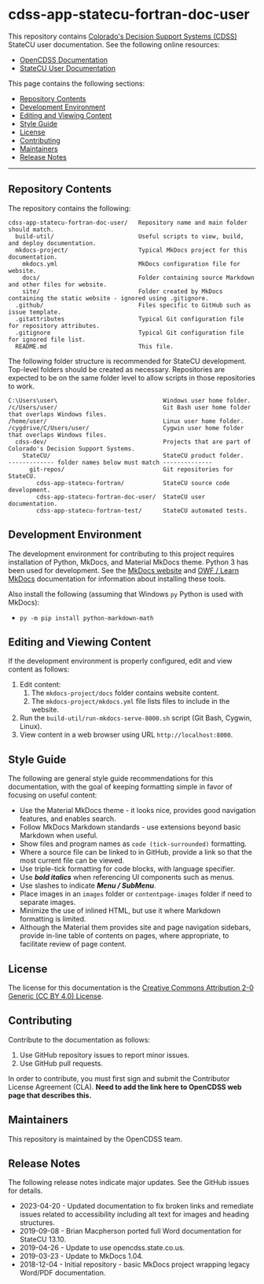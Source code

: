 # cdss-app-statecu-fortran-doc-user #

This repository contains [Colorado's Decision Support Systems (CDSS)](https://www.colorado.gov/cdss) StateCU user documentation.
See the following online resources:

*   [OpenCDSS Documentation](http://opencdss.state.co.us/opencdss/)
*   [StateCU User Documentation](http://opencdss.state.co.us/statecu/latest/doc-user/)

This page contains the following sections:

*   [Repository Contents](#repository-contents)
*   [Development Environment](#development-environment)
*   [Editing and Viewing Content](#editing-and-viewing-content)
*   [Style Guide](#style-guide)
*   [License](#license)
*   [Contributing](#contributing)
*   [Maintainers](#maintainers)
*   [Release Notes](#release-notes)

-----------------

## Repository Contents ##

The repository contains the following:

```text
cdss-app-statecu-fortran-doc-user/   Repository name and main folder should match.
  build-util/                        Useful scripts to view, build, and deploy documentation.
  mkdocs-project/                    Typical MkDocs project for this documentation.
    mkdocs.yml                       MkDocs configuration file for website.
    docs/                            Folder containing source Markdown and other files for website.
    site/                            Folder created by MkDocs containing the static website - ignored using .gitignore.
  .github/                           Files specific to GitHub such as issue template.
  .gitattributes                     Typical Git configuration file for repository attributes.
  .gitignore                         Typical Git configuration file for ignored file list.
  README.md                          This file.

```

The following folder structure is recommended for StateCU development.
Top-level folders should be created as necessary.
Repositories are expected to be on the same folder level to allow scripts in those repositories to work.

```
C:\Users\user\                              Windows user home folder.
/c/Users/user/                              Git Bash user home folder that overlaps Windows files.
/home/user/                                 Linux user home folder.
/cygdrive/C/Users/user/                     Cygwin user home folder that overlaps Windows files.
  cdss-dev/                                 Projects that are part of Colorado's Decision Support Systems.
    StateCU/                                StateCU product folder.
------------- folder names below must match --------------
      git-repos/                            Git repositories for StateCU.
        cdss-app-statecu-fortran/           StateCU source code development.
        cdss-app-statecu-fortran-doc-user/  StateCU user documentation.
        cdss-app-statecu-fortran-test/      StateCU automated tests.
```

## Development Environment ##

The development environment for contributing to this project requires installation of Python, MkDocs, and Material MkDocs theme.
Python 3 has been used for development.
See the [MkDocs website](https://www.mkdocs.org/) and
[OWF / Learn MkDocs](http://learn.openwaterfoundation.org/owf-learn-mkdocs/)
documentation for information about installing these tools.

Also install the following (assuming that Windows `py` Python is used with MkDocs):

*   `py -m pip install python-markdown-math`

## Editing and Viewing Content ##

If the development environment is properly configured, edit and view content as follows:

1.  Edit content:
    1.  The `mkdocs-project/docs` folder contains website content.
    2.  The `mkdocs-project/mkdocs.yml` file lists files to include in the website.
2.  Run the `build-util/run-mkdocs-serve-8000.sh` script (Git Bash, Cygwin, Linux).
3.  View content in a web browser using URL `http://localhost:8000`.

## Style Guide ##

The following are general style guide recommendations for this documentation,
with the goal of keeping formatting simple in favor of focusing on useful content:

*   Use the Material MkDocs theme - it looks nice, provides good navigation features, and enables search.
*   Follow MkDocs Markdown standards - use extensions beyond basic Markdown when useful.
*   Show files and program names as `code (tick-surrounded)` formatting.
*   Where a source file can be linked to in GitHub, provide a link so that the most current file can be viewed.
*   Use triple-tick formatting for code blocks, with language specifier.
*   Use ***bold italics*** when referencing UI components such as menus.
*   Use slashes to indicate ***Menu / SubMenu***.
*   Place images in an `images` folder or `contentpage-images` folder if need to separate images.
*   Minimize the use of inlined HTML, but use it where Markdown formatting is limited.
*   Although the Material them provides site and page navigation sidebars,
    provide in-line table of contents on pages, where appropriate, to facilitate review of page content.

## License ##

The license for this documentation is the
[Creative Commons Attribution 2-0 Generic (CC BY 4.0) License](https://creativecommons.org/licenses/by/4.0/).

## Contributing ##

Contribute to the documentation as follows:

1.  Use GitHub repository issues to report minor issues.
2.  Use GitHub pull requests.

In order to contribute, you must first sign and submit the Contributor License Agreement (CLA).
**Need to add the link here to OpenCDSS web page that describes this.**

## Maintainers ##

This repository is maintained by the OpenCDSS team.

## Release Notes ##

The following release notes indicate major updates.
See the GitHub issues for details.

*   2023-04-20 - Updated documentation to fix broken links and remediate issues related to accessibility including alt text for images and heading structures.
*   2019-09-08 - Brian Macpherson ported full Word documentation for StateCU 13.10. 
*   2019-04-26 - Update to use opencdss.state.co.us. 
*   2019-03-23 - Update to MkDocs 1.04.
*   2018-12-04 - Initial repository - basic MkDocs project wrapping legacy Word/PDF documentation.
